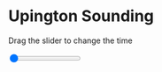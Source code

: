 <h1>Upington Sounding</h1>
<p>Drag the slider to change the time</p>

<div class="slidecontainer">
<input oninput='setImage(this)' class="slider" type="range" min="0" max="7" value="0" step="1" />
<img id='img'/>
</div>

<script>
var img = document.getElementById('img');
var img_array = ['/assets/images/skwt/skd_upt_wrfout_d01_2020-07-07_12:00:00.png',
'/assets/images/skwt/skd_upt_wrfout_d01_2020-07-07_18:00:00.png',
'/assets/images/skwt/skd_upt_wrfout_d01_2020-07-08_00:00:00.png',
'/assets/images/skwt/skd_upt_wrfout_d01_2020-07-08_06:00:00.png',
'/assets/images/skwt/skd_upt_wrfout_d01_2020-07-08_12:00:00.png',
'/assets/images/skwt/skd_upt_wrfout_d01_2020-07-08_18:00:00.png',
'/assets/images/skwt/skd_upt_wrfout_d01_2020-07-09_00:00:00.png',];
function setImage(obj)
{
        var value = obj.value;
        img.src = img_array[value];

}
</script>
